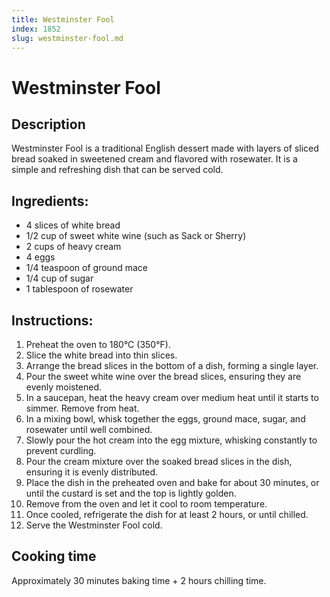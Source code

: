 ```yaml
---
title: Westminster Fool
index: 1852
slug: westminster-fool.md
---
```


# Westminster Fool

## Description
Westminster Fool is a traditional English dessert made with layers of sliced bread soaked in sweetened cream and flavored with rosewater. It is a simple and refreshing dish that can be served cold.

## Ingredients:
- 4 slices of white bread
- 1/2 cup of sweet white wine (such as Sack or Sherry)
- 2 cups of heavy cream
- 4 eggs
- 1/4 teaspoon of ground mace
- 1/4 cup of sugar
- 1 tablespoon of rosewater

## Instructions:
1. Preheat the oven to 180°C (350°F).
2. Slice the white bread into thin slices.
3. Arrange the bread slices in the bottom of a dish, forming a single layer.
4. Pour the sweet white wine over the bread slices, ensuring they are evenly moistened.
5. In a saucepan, heat the heavy cream over medium heat until it starts to simmer. Remove from heat.
6. In a mixing bowl, whisk together the eggs, ground mace, sugar, and rosewater until well combined.
7. Slowly pour the hot cream into the egg mixture, whisking constantly to prevent curdling.
8. Pour the cream mixture over the soaked bread slices in the dish, ensuring it is evenly distributed.
9. Place the dish in the preheated oven and bake for about 30 minutes, or until the custard is set and the top is lightly golden.
10. Remove from the oven and let it cool to room temperature.
11. Once cooled, refrigerate the dish for at least 2 hours, or until chilled.
12. Serve the Westminster Fool cold.

## Cooking time
Approximately 30 minutes baking time + 2 hours chilling time.